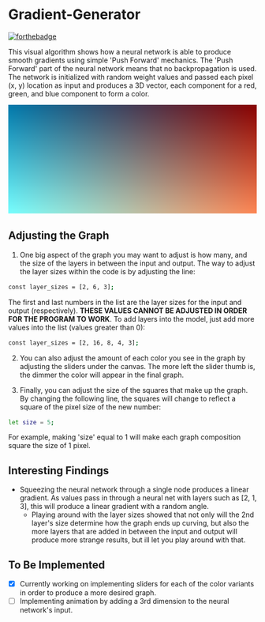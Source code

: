 # Gradient-Generator

[![forthebadge](https://forthebadge.com/images/badges/made-with-javascript.svg)](https://forthebadge.com)

This visual algorithm shows how a neural network is able to produce smooth gradients using simple 'Push Forward' mechanics. The 'Push Forward' part of the neural network means that no backpropagation is used. The network is initialized with random weight values and passed each pixel (x, y) location as input and produces a 3D vector, each component for a red, green, and blue component to form a color.

![Sample Graph](https://github.com/hubertben/Gradient-Generator/blob/master/sample_graph.PNG)

## Adjusting the Graph

1. One big aspect of the graph you may want to adjust is how many, and the size of the layers in between the input and output. The way to adjust the layer sizes within the code is by adjusting the line:
```bash
const layer_sizes = [2, 6, 3];
```
   The first and last numbers in the list are the layer sizes for the input and output (respectively). **THESE VALUES CANNOT BE ADJUSTED IN ORDER FOR THE PROGRAM TO WORK**. To add    layers into the model, just add more values into the list (values greater than 0):
```bash
const layer_sizes = [2, 16, 8, 4, 3];
```

2. You can also adjust the amount of each color you see in the graph by adjusting the sliders under the canvas. The more left the slider thumb is, the dimmer the color will appear in the final graph. 

3. Finally, you can adjust the size of the squares that make up the graph. By changing the following line, the squares will change to reflect a square of the pixel size of the new number:
```bash
let size = 5;
```
For example, making 'size' equal to 1 will make each graph composition square the size of 1 pixel.

## Interesting Findings
* Squeezing the neural network through a single node produces a linear gradient. As values pass in through a neural net with layers such as [2, 1, 3], this will produce a linear gradient with a random angle.
  - Playing around with the layer sizes showed that not only will the 2nd layer's size determine how the graph ends up curving, but also the more layers that are added in between the input and output will produce more strange results, but ill let you play around with that.
  
 ## To Be Implemented
 - [x] Currently working on implementing sliders for each of the color variants in order to produce a more desired graph.
 - [ ] Implementing animation by adding a 3rd dimension to the neural network's input.
